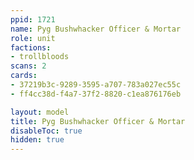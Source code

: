 ```yaml
---
ppid: 1721
name: Pyg Bushwhacker Officer & Mortar
role: unit
factions:
- trollbloods
scans: 2
cards:
- 37219b3c-9289-3595-a707-783a027ec55c
- ff4cc38d-f4a7-37f2-8820-c1ea876176eb

layout: model
title: Pyg Bushwhacker Officer & Mortar
disableToc: true
hidden: true
---
```

